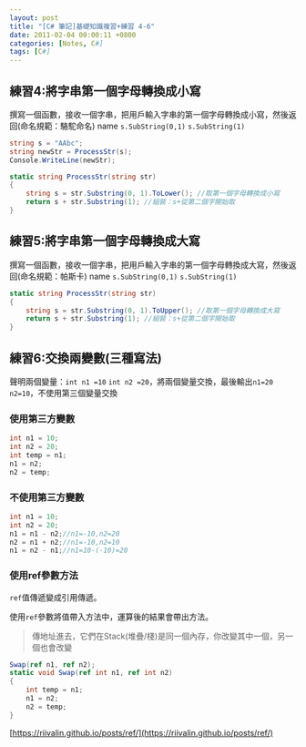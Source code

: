 ```yaml
---
layout: post
title: "[C# 筆記]基礎知識複習+練習 4-6"
date: 2011-02-04 00:00:11 +0800
categories: [Notes, C#]
tags: [C#]
---
```


## 練習4:將字串第一個字母轉換成小寫
撰寫一個函數，接收一個字串，把用戶輸入字串的第一個字母轉換成小寫，然後返回(命名規範：駱駝命名) name `s.SubString(0,1)` `s.SubString(1)`

```c#
string s = "AAbc";
string newStr = ProcessStr(s);
Console.WriteLine(newStr);

static string ProcessStr(string str)
{
    string s = str.Substring(0, 1).ToLower(); //取第一個字母轉換成小寫
    return s + str.Substring(1); //組裝：s+從第二個字開始取
}
```

## 練習5:將字串第一個字母轉換成大寫
撰寫一個函數，接收一個字串，把用戶輸入字串的第一個字母轉換成大寫，然後返回(命名規範：帕斯卡) name `s.SubString(0,1)` `s.SubString(1)`

```c#
static string ProcessStr(string str)
{
    string s = str.Substring(0, 1).ToUpper(); //取第一個字母轉換成大寫
    return s + str.Substring(1); //組裝：s+從第二個字開始取
}
```
## 練習6:交換兩變數(三種寫法)
聲明兩個變量：`int n1 =10` `int n2 =20`，將兩個變量交換，最後輸出`n1=20` `n2=10`，不使用第三個變量交換

### 使用第三方變數
```c#
int n1 = 10;
int n2 = 20;
int temp = n1;
n1 = n2;
n2 = temp;
```
### 不使用第三方變數
```c#
int n1 = 10;
int n2 = 20;
n1 = n1 - n2;//n1=-10,n2=20
n2 = n1 + n2;//n1=-10,n2=10
n1 = n2 - n1;//n1=10-(-10)=20
```
### 使用ref參數方法
`ref`值傳遞變成引用傳遞。    

使用`ref`參數將值帶入方法中，運算後的結果會帶出方法。
> 傳地址進去，它們在Stack(堆疊/棧)是同一個內存，你改變其中一個，另一個也會改變

```c#
Swap(ref n1, ref n2);
static void Swap(ref int n1, ref int n2)
{
    int temp = n1;
    n1 = n2;
    n2 = temp;
}
```
[https://riivalin.github.io/posts/ref/](https://riivalin.github.io/posts/ref/)